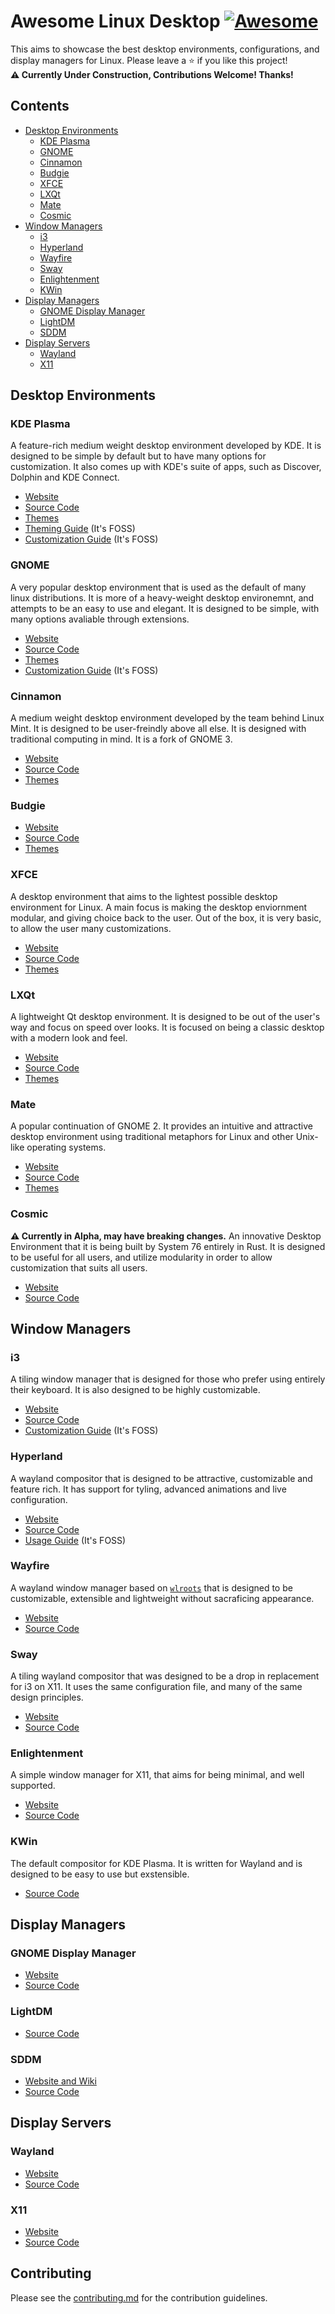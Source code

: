 # Awesome Linux Desktop [![Awesome](https://awesome.re/badge.svg)](https://awesome.re)
This aims to showcase the best desktop environments, configurations, and display managers for Linux. Please leave a ⭐ if you like this project!  
**⚠️ Currently Under Construction, Contributions Welcome! Thanks!**
## Contents
* [Desktop Environments](#desktop-environments)
  * [KDE Plasma](#kde-plasma) 
  * [GNOME](#gnome) 
  * [Cinnamon](#cinnamon) 
  * [Budgie](#budgie) 
  * [XFCE](#xfce) 
  * [LXQt](#lxqt) 
  * [Mate](#mate) 
  * [Cosmic](#cosmic)
* [Window Managers](#window-managers)
  * [i3](#i3)
  * [Hyperland](#hyperland)
  * [Wayfire](#wayfire)
  * [Sway](#sway)
  * [Enlightenment](#enlightenment)
  * [KWin](#kwin) 
* [Display Managers](#display-managers)
  * [GNOME Display Manager](#gnome-display-manager)
  * [LightDM](#lightdm)
  * [SDDM](#sddm) 
* [Display Servers](#display-servers)
  * [Wayland](#wayland)
  * [X11](#x11) 
## Desktop Environments
### KDE Plasma
A feature-rich medium weight desktop environment developed by KDE. It is designed to be simple by default but to have many options for customization. It also comes up with KDE's suite of apps, such as Discover, Dolphin and KDE Connect.
* [Website](https://kde.org/plasma-desktop/)
* [Source Code](https://invent.kde.org/plasma)
* [Themes](https://store.kde.org/browse?cat=104&ord=latest)
* [Theming Guide](https://itsfoss.com/properly-theme-kde-plasma/) (It's FOSS) 
* [Customization Guide](https://itsfoss.com/kde-customization/) (It's FOSS) 
### GNOME  
A very popular desktop environment that is used as the default of many linux distributions. It is more of a heavy-weight desktop environemnt, and attempts to be an easy to use and elegant. It is designed to be simple, with many options avaliable through extensions.
* [Website](https://www.gnome.org/)
* [Source Code](https://gitlab.gnome.org/GNOME)
* [Themes](https://www.gnome-look.org/browse/)
* [Customization Guide](https://itsfoss.com/gnome-tricks-ubuntu/) (It's FOSS) 
### Cinnamon  
A medium weight desktop environment developed by the team behind Linux Mint. It is designed to be user-freindly above all else. It is designed with traditional computing in mind. It is a fork of GNOME 3.
* [Website](https://projects.linuxmint.com/cinnamon/)
* [Source Code](https://github.com/linuxmint/cinnamon)
* [Themes](https://cinnamon-spices.linuxmint.com/themes)
### Budgie  
* [Website](https://buddiesofbudgie.org/)
* [Source Code](https://github.com/BuddiesOfBudgie/budgie-desktop)
* [Themes](https://www.gnome-look.org/browse?cat=135&tag=budgie)
### XFCE  
A desktop environment that aims to the lightest possible desktop environment for Linux. A main focus is making the desktop enviornment modular, and giving choice back to the user. Out of the box, it is very basic, to allow the user many customizations.
* [Website](https://www.xfce.org/)
* [Source Code](https://gitlab.xfce.org/xfce)
* [Themes](https://www.xfce-look.org/browse?cat=138&ord=latest)
### LXQt  
A lightweight Qt desktop environment. It is designed to be out of the user's way and focus on speed over looks. It is focused on being a classic desktop with a modern look and feel.
* [Website](https://lxqt-project.org/)
* [Source Code](https://github.com/lxqt/lxqt)
* [Themes](https://www.opendesktop.org/browse?cat=446&ord=latest)
### Mate  
A popular continuation of GNOME 2. It provides an intuitive and attractive desktop environment using traditional metaphors for Linux and other Unix-like operating systems.
* [Website](https://mate-desktop.com/)
* [Source Code](https://github.com/mate-desktop)
* [Themes](https://www.mate-look.org/browse/)
### Cosmic
**⚠️ Currently in Alpha, may have breaking changes.** An innovative Desktop Environment that it is being built by System 76 entirely in Rust. It is designed to be useful for all users, and utilize modularity in order to allow customization that suits all users.
* [Website](https://system76.com/cosmic/.)
* [Source Code](https://github.com/pop-os/cosmic-epoch)
## Window Managers
### i3
A tiling window manager that is designed for those who prefer using entirely their keyboard. It is also designed to be highly customizable.
* [Website](https://i3wm.org/)
* [Source Code](https://github.com/i3/i3)
* [Customization Guide](https://itsfoss.com/i3-customization/) (It's FOSS) 
### Hyperland
A wayland compositor that is designed to be attractive, customizable and feature rich. It has support for tyling, advanced animations and live configuration.
* [Website](https://hyprland.org/)
* [Source Code](https://github.com/hyprwm/Hyprland)
* [Usage Guide](https://itsfoss.com/hyprland/) (It's FOSS) 
### Wayfire
A wayland window manager based on [`wlroots`](https://gitlab.freedesktop.org/wlroots/wlroots) that is designed to be customizable, extensible and lightweight without sacraficing appearance.
* [Website](https://wayfire.org/)
* [Source Code](https://github.com/WayfireWM/wayfire)
### Sway
A tiling wayland compositor that was designed to be a drop in replacement for i3 on X11. It uses the same configuration file, and many of the same design principles.
* [Website](https://swaywm.org/)
* [Source Code](https://github.com/swaywm/sway)
### Enlightenment
A simple window manager for X11, that aims for being minimal, and well supported.
* [Website](https://www.enlightenment.org/)
* [Source Code](https://git.enlightenment.org/)
### KWin
The default compositor for KDE Plasma. It is written for Wayland and is designed to be easy to use but exstensible.
* [Source Code](https://invent.kde.org/plasma/kwin)
## Display Managers
### GNOME Display Manager
* [Website](https://wiki.gnome.org/Projects/GDM/)
* [Source Code](https://gitlab.gnome.org/GNOME/gdm)
### LightDM
* [Source Code](https://github.com/canonical/lightdm/)
### SDDM
* [Website and Wiki](https://github.com/sddm/sddm/wiki)
* [Source Code](https://github.com/sddm/sddm)
## Display Servers
### Wayland
* [Website](https://wayland.freedesktop.org/)
* [Source Code](https://gitlab.freedesktop.org/wayland/wayland)
### X11
* [Website](https://www.x.org/wiki/)
* [Source Code](https://gitlab.freedesktop.org/xorg)
## Contributing
Please see the [contributing.md](https://github.com/Inhishonor/awesome-desktop-environments/blob/main/contributing.md) for the contribution guidelines.
